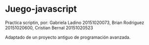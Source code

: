 # Juego-javascript

Practica scriptin, por: Gabriela Ladino 20151020073, Brian Rodriguez 20151020600, Cristian Bernal 20151020523

Adaptado de un proyecto antiguo de programación avanzada.
